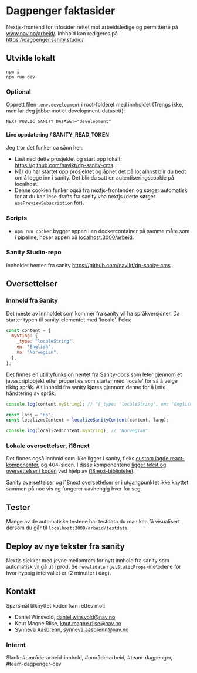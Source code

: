 # Dagpenger faktasider

Nextjs-frontend for infosider rettet mot arbeidsledige og permitterte på www.nav.no/arbeid/. Inhhold kan redigeres på https://dagpenger.sanity.studio/.

## Utvikle lokalt

```
npm i
npm run dev
```

### Optional

Opprett filen `.env.development` i root-folderet med innholdet (Trengs ikke, men lar deg jobbe mot et development-datasett):

```
NEXT_PUBLIC_SANITY_DATASET="development"
```

#### Live oppdatering / SANITY_READ_TOKEN

Jeg tror det funker ca sånn her:

- Last ned dette prosjektet og start opp lokalt: https://github.com/navikt/dp-sanity-cms.
- Når du har startet opp prosjektet og åpnet det på localhost blir du bedt om å logge inn i sanity. Det blir da satt en autentiseringscookie på localhost.
- Denne cookien funker også fra nextjs-frontenden og sørger automatisk for at du kan lese drafts fra sanity vha nextjs (dette sørger `usePreviewSubscription` for).

### Scripts

- `npm run docker` bygger appen i en dockercontainer på samme måte som i pipeline, hoser appen på [localhost:3000/arbeid]().

### Sanity Studio-repo

Innholdet hentes fra sanity https://github.com/navikt/dp-sanity-cms.

## Oversettelser

### Innhold fra Sanity

Det meste av innholdet som kommer fra sanity vil ha språkversjoner. Da starter typen til sanity-elementet med 'locale'. Feks:

```js
const content = {
  mySting: {
    _type: "localeString",
    en: "English",
    no: "Norwegian",
  },
};
```

Det finnes en [utilityfunksjon](src/i18n/localizeSanityContent.ts) hentet fra Sanity-docs som leter gjennom et javascriptobjekt etter properties som starter med 'locale' for så å velge rikitg språk. Alt innhold fra sanity kjøres gjennom denne for å lette håndtering av språk.

```js
console.log(content.myString); // "{_type: 'localeString', en: 'English', no: 'Norwegian'}"

const lang = "no";
const localizedContent = localizeSanityContent(content, lang);

console.log(localizedContent.myString); // "Norwegian"
```

### Lokale oversettelser, i18next

Det finnes også innhold som ikke ligger i sanity, f.eks [custom lagde react-komponenter](src/components/HvorMyeKalkulator/DagpengerKalkulator.tsx), og 404-siden. I disse komponentene [ligger tekst og oversettelser i koden](src/locales) ved hjelp av [i18next-biblioteket](src/i18n/i18nextConfig.tsx).

Sanity oversettelser og i18next oversettelser er i utgangpunktet ikke knyttet sammen på noe vis og fungerer uavhengig hver for seg.

## Tester

Mange av de automatiske testene har testdata du man kan få visualisert dersom du går til `localhost:3000/arbeid/testdata`.

## Deploy av nye tekster fra sanity

Nextjs sjekker med jevne mellomrom for nytt innhold fra sanity som automatisk vil gå ut i prod. Se `revalidate` i `getStaticProps`-metodene for hvor hyppig intervallet er (2 minutter i dag).

## Kontakt

Spørsmål tilknyttet koden kan rettes mot:

- Daniel Winsvold, daniel.winsvold@nav.no
- Knut Magne Riise, knut.magne.riise@nav.no
- Synneva Aasbrenn, synneva.aasbrenn@nav.no

### Internt

Slack: #område-arbeid-innhold, #område-arbeid, #team-dagpenger, #team-dagpenger-dev

